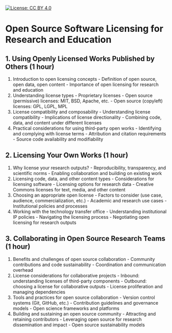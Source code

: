 
[![License: CC BY 4.0](https://img.shields.io/badge/License-CC_BY_4.0-lightgrey.svg)](https://creativecommons.org/licenses/by/4.0/)

# Open Source Software Licensing for Research and Education

## 1. Using Openly Licensed Works Published by Others (1 hour)
1. Introduction to open licensing concepts
        - Definition of open source, open data, open content
        - Importance of open licensing for research and education
2. Understanding license types
        - Proprietary licenses
        - Open source (permissive) licenses: MIT, BSD, Apache, etc.
        - Open source (copyleft) licenses: GPL, LGPL, MPL
3. License compatibility and composability
        - Understanding license compatibility
        - Implications of license directionality
        - Combining code, data, and content under different licenses
4. Practical considerations for using third-party open works
        - Identifying and complying with license terms
        - Attribution and citation requirements
        - Source code availability and modifiability

## 2. Licensing Your Own Works (1 hour)
1. Why license your research outputs?
        - Reproducibility, transparency, and scientific norms
        - Enabling collaboration and building on existing work
2. Licensing code, data, and other content types
        - Considerations for licensing software
        - Licensing options for research data
        - Creative Commons licenses for text, media, and other content
3. Choosing an appropriate open license
        - Factors to consider (use case, audience, commercialization, etc.)
        - Academic and research use cases
        - Institutional policies and processes
4. Working with the technology transfer office
        - Understanding institutional IP policies
        - Navigating the licensing process
        - Negotiating open licensing for research outputs

## 3. Collaborating in Open Source Research Teams (1 hour)
1. Benefits and challenges of open source collaboration
        - Community contributions and code sustainability
        - Coordination and communication overhead
2. License considerations for collaborative projects
        - Inbound: understanding licenses of third-party components
        - Outbound: choosing a license for collaborative outputs
        - License proliferation and managing dependencies
3. Tools and practices for open source collaboration
        - Version control systems (Git, GitHub, etc.)
        - Contribution guidelines and governance models
        - Open science frameworks and platforms
4. Building and sustaining an open source community
        - Attracting and retaining contributors
        - Leveraging open source for research dissemination and impact
        - Open source sustainability models
